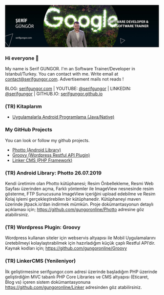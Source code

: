 <img src="sgungor.jpg" />

### Hi everyone 👋
My name is Serif GUNGOR. I'm an Software Trainer/Developer in Istanbul/Turkey. You can contact with me. Write email at <a href="mailto:contact@serifgungor.com">contact@serifgungor.com</a>. Advertisement mails not reads !

BLOG: <a href="https://serifgungor.com">serifgungor.com</a> | YOUTUBE: <a href="https://youtube.com/user/serifgungor">@serifgungor</a> | LINKEDIN: <a href="https://tr.linkedin.com/in/serifgungor">@serifgungor</a> | GITHUB.IO: <a href="https://serifgungor.github.io">serifgungor.github.io</a>

### (TR) Kitaplarım
- <a href="https://www.seckin.com.tr/kitap/141824244">Uygulamalarla Android Programlama (Java/Native)</a>

### My GitHub Projects
You can look or follow my github projects.
- <a href="https://github.com/gungoronline/Photto">Photto (Android Library)</a>
- <a href="https://github.com/gungoronline/Groovy">Groovy (Wordpress Restful API Plugin)</a>
- <a href="https://github.com/gungoronline/Linker">Linker CMS (PHP Framework)</a>

### (TR) Android Library: Photto	26.07.2019
Kendi üretimim olan Photto kütüphanesi; Resim Önbellekleme, Resmi Web Sayfası üzerinden açma, Farklı yöntemler ile ImageView nesnesinde resim gösterme, FTP Sunucusuna ImageView içeriğini upload edebilme ve Resim Kolaj işlemi gerçekleştirebilen bir kütüphanedir. Kütüphaneyi maven üzerinde jitpack.io’dan indirmek mümkün. Proje dokümantasyonun detaylı açıklaması için; https://github.com/gungoronline/Photto adresine göz atabilirsiniz. 

### (TR) Wordpress Plugin: Groovy			
Wordpress kullanan siteler için webservis altyapısı ile Mobil Uygulamalarını üretebilmeyi kolaylaştırabilmek için hazırladığım küçük çaplı Restful API’dir. Kaynak kodları için; https://github.com/gungoronline/Groovy

### (TR) LinkerCMS (Yenileniyor)
İlk geliştirmesine serifgungor.com adresi üzerinde başladığım PHP üzerinde geliştirdiğim MVC tabanlı PHP Core Libraries ve CMS altyapısı (Eticaret, Blog vs) içeren sistem dokümantasyonuna https://github.com/gungoronline/Linker adresinden göz atabilirsiniz.

<!--
**serifgungor/serifgungor** is a ✨ _special_ ✨ repository because its `README.md` (this file) appears on your GitHub profile.

Here are some ideas to get you started:

- 🔭 I’m currently working on ...
- 🌱 I’m currently learning ...
- 👯 I’m looking to collaborate on ...
- 🤔 I’m looking for help with ...
- 💬 Ask me about ...
- 📫 How to reach me: ...
- 😄 Pronouns: ...
- ⚡ Fun fact: ...
-->
